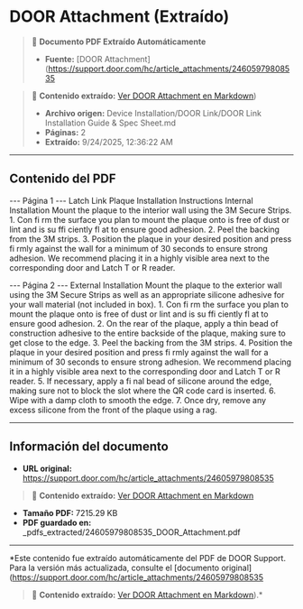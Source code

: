 # DOOR Attachment (Extraído)

> 📄 **Documento PDF Extraído Automáticamente**
> - **Fuente:** [DOOR Attachment](https://support.door.com/hc/article_attachments/24605979808535

> 📄 **Contenido extraído:** [Ver DOOR Attachment en Markdown](./24605979808535_DOOR_Attachment_extracted.md))
> - **Archivo origen:** Device Installation/DOOR Link/DOOR Link Installation Guide & Spec Sheet.md
> - **Páginas:** 2
> - **Extraído:** 9/24/2025, 12:36:22 AM

---

## Contenido del PDF


--- Página 1 ---
Latch Link Plaque  Installation Instructions  Internal Installation  Mount the plaque to the interior wall using the 3M Secure Strips.  1.   Con fi rm the surface you plan to mount the plaque onto is free of dust or lint and is su ffi ciently  fl at to ensure good adhesion.  2.   Peel the backing from the 3M strips.  3.   Position the plaque in your desired position and press   fi rmly against the wall for a minimum of  30 seconds to ensure strong adhesion. We recommend placing it in a highly visible area next  to the corresponding door and Latch T or R reader.

--- Página 2 ---
External Installation  Mount the plaque to the exterior wall using the 3M Secure Strips as well as an appropriate silicone  adhesive for your wall material (not included in box).  1.   Con fi rm the surface you plan to mount the plaque onto is free of dust or lint and is su ffi ciently  fl at to ensure good adhesion.  2.   On the rear of the plaque, apply a thin bead of construction adhesive to the entire backside of  the plaque, making sure to get close to the edge.  3.   Peel the backing from the 3M strips.  4.   Position the plaque in your desired position and press   fi rmly against the wall for a minimum of  30 seconds to ensure strong adhesion. We recommend placing it in a highly visible area next  to the corresponding door and Latch T or R reader.  5.   If necessary, apply a   fi nal bead of silicone around the edge, making sure not to block the slot  where the QR code card is inserted.  6.   Wipe with a damp cloth to smooth the edge.  7.   Once dry, remove any excess silicone from the front of the plaque using a rag.


---

## Información del documento

- **URL original:** https://support.door.com/hc/article_attachments/24605979808535

> 📄 **Contenido extraído:** [Ver DOOR Attachment en Markdown](./24605979808535_DOOR_Attachment_extracted.md)
- **Tamaño PDF:** 7215.29 KB
- **PDF guardado en:** _pdfs_extracted/24605979808535_DOOR_Attachment.pdf

---

*Este contenido fue extraído automáticamente del PDF de DOOR Support. Para la versión más actualizada, consulte el [documento original](https://support.door.com/hc/article_attachments/24605979808535

> 📄 **Contenido extraído:** [Ver DOOR Attachment en Markdown](./24605979808535_DOOR_Attachment_extracted.md)).*
